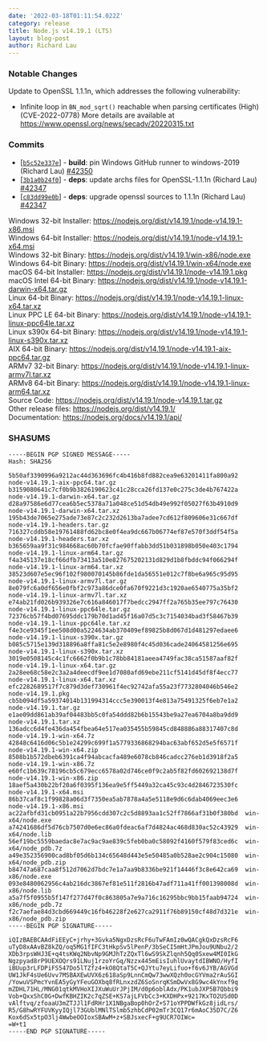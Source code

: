 ```yaml
---
date: '2022-03-18T01:11:54.022Z'
category: release
title: Node.js v14.19.1 (LTS)
layout: blog-post
author: Richard Lau
---
```


### Notable Changes

Update to OpenSSL 1.1.1n, which addresses the following vulnerability:

- Infinite loop in `BN_mod_sqrt()` reachable when parsing certificates (High)(CVE-2022-0778)
  More details are available at <https://www.openssl.org/news/secadv/20220315.txt>

### Commits

- \[[`b5c52e337e`](https://github.com/nodejs/node/commit/b5c52e337e)] - **build**: pin Windows GitHub runner to windows-2019 (Richard Lau) [#42350](https://github.com/nodejs/node/pull/42350)
- \[[`3b1a0b24f0`](https://github.com/nodejs/node/commit/3b1a0b24f0)] - **deps**: update archs files for OpenSSL-1.1.1n (Richard Lau) [#42347](https://github.com/nodejs/node/pull/42347)
- \[[`c83dd99e0b`](https://github.com/nodejs/node/commit/c83dd99e0b)] - **deps**: upgrade openssl sources to 1.1.1n (Richard Lau) [#42347](https://github.com/nodejs/node/pull/42347)

Windows 32-bit Installer: https://nodejs.org/dist/v14.19.1/node-v14.19.1-x86.msi \
Windows 64-bit Installer: https://nodejs.org/dist/v14.19.1/node-v14.19.1-x64.msi \
Windows 32-bit Binary: https://nodejs.org/dist/v14.19.1/win-x86/node.exe \
Windows 64-bit Binary: https://nodejs.org/dist/v14.19.1/win-x64/node.exe \
macOS 64-bit Installer: https://nodejs.org/dist/v14.19.1/node-v14.19.1.pkg \
macOS Intel 64-bit Binary: https://nodejs.org/dist/v14.19.1/node-v14.19.1-darwin-x64.tar.gz \
Linux 64-bit Binary: https://nodejs.org/dist/v14.19.1/node-v14.19.1-linux-x64.tar.xz \
Linux PPC LE 64-bit Binary: https://nodejs.org/dist/v14.19.1/node-v14.19.1-linux-ppc64le.tar.xz \
Linux s390x 64-bit Binary: https://nodejs.org/dist/v14.19.1/node-v14.19.1-linux-s390x.tar.xz \
AIX 64-bit Binary: https://nodejs.org/dist/v14.19.1/node-v14.19.1-aix-ppc64.tar.gz \
ARMv7 32-bit Binary: https://nodejs.org/dist/v14.19.1/node-v14.19.1-linux-armv7l.tar.xz \
ARMv8 64-bit Binary: https://nodejs.org/dist/v14.19.1/node-v14.19.1-linux-arm64.tar.xz \
Source Code: https://nodejs.org/dist/v14.19.1/node-v14.19.1.tar.gz \
Other release files: https://nodejs.org/dist/v14.19.1/ \
Documentation: https://nodejs.org/docs/v14.19.1/api/

### SHASUMS

```
-----BEGIN PGP SIGNED MESSAGE-----
Hash: SHA256

5b50af3390996a9212ac44d363696fc4b416b8fd882cea9e63201411fa800a92  node-v14.19.1-aix-ppc64.tar.gz
b3159080641c7cf0b9b3826190623c41c28cca26fd137e0c275c3de4b767422a  node-v14.19.1-darwin-x64.tar.gz
d28a97586e6d77cea6b5ec5378a71a048ce51d54db49e992f05027f63b4910d9  node-v14.19.1-darwin-x64.tar.xz
195b43de7065e275ade73e87c2c232d2613ba7adee7cd612f809606e31c667df  node-v14.19.1-headers.tar.gz
716327cddb58e19761488fd62bc8e0f4ea9dc667b06774ef87e570f3ddf54f5a  node-v14.19.1-headers.tar.xz
b365659aa9f31c984668ac60b70fcfae90ffabb3dd51b031898b050e403c1794  node-v14.19.1-linux-arm64.tar.gz
f4a345137e18cf66dfb73413a510e827675202131d829d1b8fbddc94f066294f  node-v14.19.1-linux-arm64.tar.xz
38523d607e5ec96f102f980070145b86fde1da56551e012c7f8be6a965c95d95  node-v14.19.1-linux-armv7l.tar.gz
8e079fc6a0df656e0fbf2c973a86dce0fa670f9221d3c1920ae6540775a35bf2  node-v14.19.1-linux-armv7l.tar.xz
e74ab21fd026b939326e7c616a846017f7bedcc2947ff2a765b35ee797c76430  node-v14.19.1-linux-ppc64le.tar.gz
72376cb57f4bd07695ddc179b70d1ad45f16a07d5c3c7154034bad3f58467b39  node-v14.19.1-linux-ppc64le.tar.xz
f4e3ce9345f1ee508d00a5224634ab370409ef89825b8d067d1d481297edaee6  node-v14.19.1-linux-s390x.tar.gz
b085c5715e139d318896a8ffa81c5e2e8980f4c45d036cade24064581256e695  node-v14.19.1-linux-s390x.tar.xz
3019e0508145c4c1fc6662f0b9b1c78bb84181aeea4749fac38ca51587aaf82f  node-v14.19.1-linux-x64.tar.gz
2a28ee68c58e2c3a2a4deecdf9ee1d7080afd69ebe211cf5141d45df8f4ecc77  node-v14.19.1-linux-x64.tar.xz
efc2282689517f7c879d3def730961f4ec92742afa55a23f7732804046b546e2  node-v14.19.1.pkg
cb5b094df5a59374014b131994314ccc5e390013f4e813a75491325f6eb7e1a2  node-v14.19.1.tar.gz
e1ae09dd861ab39af04483bb5c0fa54ddd82b6b15543be9a27ea6704a8ba9dd9  node-v14.19.1.tar.xz
136adcc6d4fe436da454fbea64e517ea035455b59845cd848886a88317407c8d  node-v14.19.1-win-x64.7z
42848c6416d06c5b1e24299c699f1a5779336868294bac63abf652d5e5f6571f  node-v14.19.1-win-x64.zip
8508b1b572dbeb6391ca4f94abcacfa489e6078cb846cadcc276eb1d3918f2a5  node-v14.19.1-win-x86.7z
e60fc1b639c78196cb5c679ecc6578a02d746ce0f9c2ab5f82fd602692138d7f  node-v14.19.1-win-x86.zip
18aef5a430b22bf20a6f0395f136ea9e5ff5449a32ca45c93c4d2846723530fc  node-v14.19.1-x64.msi
86b37caf8c1f99828a06d3f7350ea5ab7878a4a5e5118e9d6c6dab4069eec3e6  node-v14.19.1-x86.msi
ac22afbfd31cb0951a22b7956cdd307c2c5d8893aa1c52ff7866af31b0f380bd  win-x64/node.exe
a74241686df5d76cb7507d0e6ec86a0fdeac6af7d4824ac468d830ac52c43929  win-x64/node.lib
56ef19bc5559baedac8e7ac9ac9ae839c5feb0ba0c58092f4160f579f83ced6c  win-x64/node_pdb.7z
a49e352356900cad8bf05d6b134c65648d443e5e50485a0b528ae2c904c15080  win-x64/node_pdb.zip
b84747a687caa8f512d7062d7bdc7e1a7aa9b8336be921f14446f3c8e642ca69  win-x86/node.exe
093e8480062956c4ab216dc3867ef81e511f2816b47adf711a41ff001398008d  win-x86/node.lib
a5a7f5f0955b5f147f277d47f0c863805a7e9a716c16295bbc9bb15faab94724  win-x86/node_pdb.7z
f2c7aefae84d3cbd669449c16fb46228f2e627ca2911f76b89150cf48d7d321e  win-x86/node_pdb.zip
-----BEGIN PGP SIGNATURE-----

iQIzBAEBCAAdFiEEyC+jrhy+3Gvka5NgxDzsRcF6uTwFAmIz0wQACgkQxDzsRcF6
uTyD8xAAvBZ8kZQ/oq5MG1fIFC3tHkpSv5lPenP/3bSeCI5mHtJPmJou9UNbu2/2
XDb3rpsWHJ3E+q4tsKWq2NbvNp9GMJhTzZQxTl6wS9SkZlqnh5Qq0Sxew4MI0IkG
Ngzpyad8rP9UEXOQrs91LNuj1rzoYrGq/Nzzx445mEisIuhlUvaytdIBWNO/HyfI
iBUup3rLFDPiFS547Do5lTZfz4+kO8QtaT5C+QJYtu7eyLifuo+f6v6JYB/AGVGd
UW1JkF4sUe6Uvv7MSBAXEwUVX6z618aSp9LnnCmQw73wwXQzh0ocGYVma2rAuSGI
/YowuVSPmcYvnEA5yGyYFeuGOXbq8fRLnxzdZ6SoSnrqKSmDwVx8G9wc4kYnxf9q
mZDHL71HL/MNG01qtkMVHoXIJXuWuUrJPjIM/d0p6oblAdx/PK1ubJXP5B7Qbbi9
Vob+QxxShC0G+DwfKBHZIK2c7qZSE+KS7ajLFVbCc3+KXDHPx+9217KxTO2USd0D
vAlftvq/zfoaaU3mZTJJl1FdRHr1X1NBgaBop0hOrZ+S71oYPPDWfkGz8jidLrs/
R5/G8hwRYFUVKyyIQjl73GUblMNlTSlmb5zhbCdP02mTr3CQ17r6mAoC35D7C/Z6
Kox6dSx5tpO3lj4WwbeOOIoxSBAwM+z+SBJsxecF+g9UCR7OIWc=
=W+t1
-----END PGP SIGNATURE-----

```
